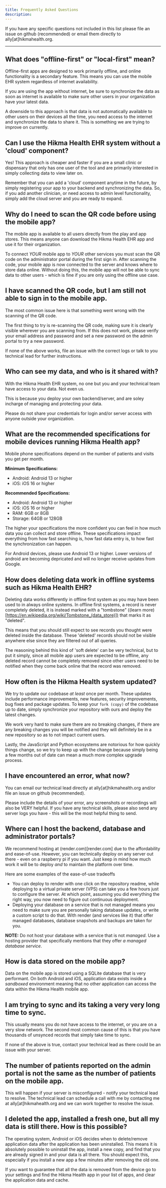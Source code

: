 ```yaml
---
title: Frequently Asked Questions
description:
---
```


If you have any specific questions not included in
this list please file an issue on github (recommended) or email them directly to ally[at]hikmahealth.org.

---

## What does "offline-first" or "local-first" mean?
Offline-first apps are designed to work primarily offline, and online functionality is a secondary feature.
This means you can use the mobile EHR system regardless of internet availability.

If you are using the app without internet, be sure to synchronize the data as soon
as internet is available to make sure other users in your organization have your latest data.

A downside to this approach is that data is not automatically available to other users on their devices all
the time, you need access to the internet and synchronize the data to share it. This is something we are
trying to improve on currently.


## Can I use the Hikma Health EHR system without a 'cloud' component?
Yes! This approach is cheaper and faster if you are a small clinic or dispensary that
only has one user of the tool and are primarily interested in simply collecting data to view later on.

Remember that you can add a 'cloud' component anytime in the future, by simply registering your
app to your backend and synchronizing the data. So, if you add another clinician, or need access to admin
level functionality, simply add the cloud server and you are ready to expand.


## Why do I need to scan the QR code before using the mobile app?
The mobile app is available to all users directly from the play and app stores. This means anyone can download
the Hikma Health EHR app and use it for their organization.

To connect *YOUR* mobile app to *YOUR* other services you must scan the QR code on the administrator
portal during the first sign in. After scanning the code, your
mobile app is now connected to the server and knows where to store data online.
Without doing this, the mobile app will not be able to sync data to other users - which is fine if you are
only using the offline use case.


## I have scanned the QR code, but I am still not able to sign in to the mobile app.
The most common issue here is that something went wrong with the scanning of the QR code.

The first thing to try is re-scanning the QR code, making sure it is clearly visible wherever you are scanning from.
If this does not work, please verify your email address and password and set a new password on the admin portal
to try a new password.

If none of the above works, file an issue with the correct logs or talk to you technical lead for further
instructions.


## Who can see my data, and who is it shared with?
With the Hikma Health EHR system, no one but you and your technical team have access to your data. Not even us.

This is because you deploy your own backend/server, and are soley incharge of managing and protecting your data.

Please do not share your credentials for login and/or server access with anyone outside your organization.


## What are the recommended specifications for mobile devices running Hikma Health app?
Mobile phone specifications depend on the number of patients and visits you get per month.

**Minimum Specifications:**
- Android: Android 13 or higher
- iOS: iOS 16 or higher

**Recommended Specifications:**
- Android: Android 13 or higher
- iOS: iOS 16 or higher
- RAM: 6GB or 8GB
- Storage: 64GB or 128GB

The higher your specifications the more confident you can feel in how much data you can collect and store offline.
These specifications impact everything from how fast searching is, how fast data entry is, to how fast
the synchronization can happen.

For Android devices, please use Android 13 or higher. Lower versions of android are becoming depricated and will
no longer receive updates from Google.

## How does deleting data work in offline systems such as Hikma Health EHR?
Deleting data works differently in offline first system as you may have been used to in always online systems.
In offline first systems, a record is never completely deleted, it is instead marked with a "tombstone"
((learn more)[https://en.wikipedia.org/wiki/Tombstone_(data_store)]) that marks it as "deleted".

This means that you should still expect to see records you thought were deleted inside the database. These
'deleted' records should not be visible anywhere else since they are filtered out of all queries.

The reasoning behind this kind of 'soft delete' can be very technical, but to put it simply, since all mobile app
users are expected to be offline, any deleted record cannot be completely removed since other users need to be notified
when they come back online that the record was removed.

## How often is the Hikma Health system updated?
We try to update our codebase *at least* once per month. These updates include performance
improvements, new features, security improvements, bug fixes and package updates. To keep your `fork (copy)`
of the codebase up to date, simply synchronize your repository with ours and deploy the latest changes.

We work very hard to make sure there are no breaking changes, if there are any breaking changes
you will be notified and they will definitely be in a new repository so as to not impact current users.

Lastly, the JavaScript and Python ecosystems are notorious for how quickly things change,
so we try to keep up with the change because simply being a few months out of date can mean a much
more complex upgrade process.

## I have encountered an error, what now?
You can email our technical lead directly at ally[at]hikmahealth.org and/or file an issue on github (recommended).

Please include the details of your error, any screenshots or recordings will also be VERY helpful. If you have
any technical skills, please also send any server logs you have - this will be the most helpful thing to send.

## Where can I host the backend, database and administrator portals?
We recommend hosting at (render.com)[render.com] due to the affordability and ease-of-use.
However, you can technically deploy on any server out there - even on a raspberry pi if you want. Just keep
in mind how much work it will be to deploy *and* to maintain the platform over time.

Here are some examples of the ease-of-use tradeoffs
- You can deploy to render with one click on the repository readme, while deploying to a virtual private server
(VPS) can take you a few hours just to configure the server. At which point, assuming you did everything
the right way, you now need to figure out continuous deployment.
- Deploying your database on a service that is not managed means you need to make sure you are personally taking
database updates, or write a custom script to do that. With render (and services like it) that offer managed
databases, database snapshots and backups are taken for you.

**NOTE:** Do not host your database with a service that is not *managed*. Use a hosting provider that
specifically mentions that they offer *a managed database service*.

## How is data stored on the mobile app?
Data on the mobile app is stored using a SQLite database that is very performant. On both Android and iOS,
application data exists inside a *sandboxed* environment meaning that no other application can access the
data within the Hikma Health mobile app.


## I am trying to sync and its taking a very very long time to sync.
This usually means you do not have access to the internet, or you are on a very slow network. The second most
common cause of this is that you have thousands of unsynced records that simply take time to sync.

If none of the above is true, contact your technical lead as there could be an issue with your server.


## The number of patients reported on the admin portal is not the same as the number of patients on the mobile app.
This will happen if your server is misconfigured - notify your technical lead to resolve. The technical lead
can schedule a call with me by contacting me at ally[at]hikmahealth.org and we can work together to resolve the issue.


## I deleted the app, installed a fresh one, but all my data is still there. How is this possible?
The operating system, Android or iOS decides when to delete/remove application data after the
application has been uninstalled. This means it is absolutely possible to uninstall the app, install a new copy,
and find that you are already signed in and your data is all there. You should expect this, especially
if you install a new app a few minutes after removing the old one.

If you want to guarantee that all the data is removed from the device go to your settings and find
the Hikma Health app in your list of apps, and clear the application data and cache.
